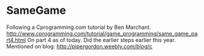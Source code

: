 SameGame
========

Following a Cprogramming.com tutorial by Ben Marchant.
http://www.cprogramming.com/tutorial/game_programming/same_game_part4.html
On part 4 as of today.
Did the earlier steps earlier this year. Mentioned on blog: http://pipergordon.weebly.com/blog/c
